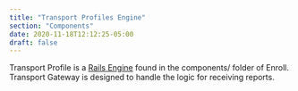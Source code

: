```yaml
---
title: "Transport Profiles Engine"
section: "Components"
date: 2020-11-18T12:12:25-05:00
draft: false
---
```


Transport Profile is a [Rails Engine](https://guides.rubyonrails.org/engines.html) found in the components/ folder of Enroll. Transport Gateway is designed to handle the logic for receiving reports.